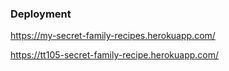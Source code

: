 ### Deployment

https://my-secret-family-recipes.herokuapp.com/

https://tt105-secret-family-recipe.herokuapp.com/
